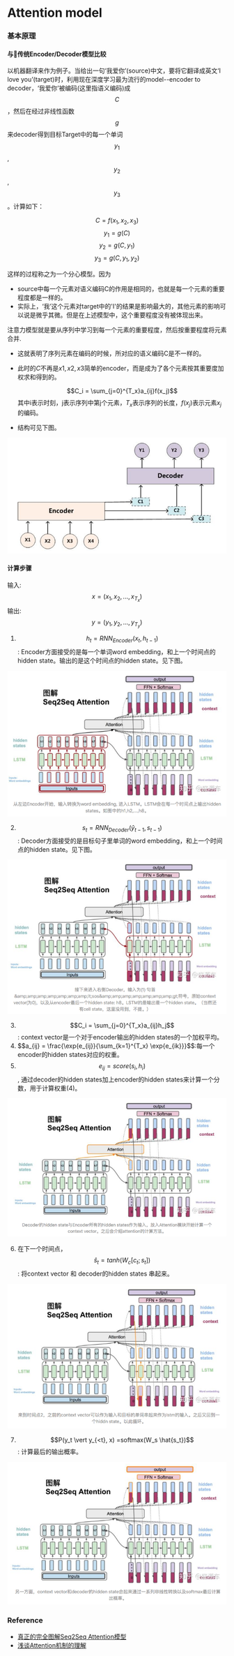 # Attention model 


### 基本原理

#### 与传统Encoder/Decoder模型比较
以机器翻译来作为例子。当给出一句‘我爱你’(source)中文，要将它翻译成英文‘I love you’(target)时，利用现在深度学习最为流行的model--encoder to decoder，‘我爱你’被编码(这里指语义编码)成$$C$$，然后在经过非线性函数$$g$$来decoder得到目标Target中的每一个单词$$y_1$$,$$y_2$$,$$y_3$$。计算如下： 

$$C = f(x_1,x_2,x_3)$$ 
$$y_1 = g(C)$$ 
$$y_2 = g(C,y_1)$$ 
$$y_3 = g(C,y_1,y_2)$$ 

这样的过程称之为一个分心模型。因为
- source中每一个元素对语义编码C的作用是相同的，也就是每一个元素的重要程度都是一样的。
- 实际上，‘我’这个元素对target中的'I'的结果是影响最大的，其他元素的影响可以说是微乎其微。但是在上述模型中，这个重要程度没有被体现出来。

注意力模型就是要从序列中学习到每一个元素的重要程度，然后按重要程度将元素合并.
- 这就表明了序列元素在编码的时候，所对应的语义编码C是不一样的。
- 此时的$C$不再是$x1,x2,x3$简单的encoder，而是成为了各个元素按其重要度加权求和得到的。
  
  $$C_i = \sum_{j=0}^{T_x}a_{ij}f(x_j)$$
    其中i表示时刻，j表示序列中第j个元素，$T_x$表示序列的长度，$f(x_j)$表示元素$x_j$的编码。
- 结构可见下图。
  
![](DeepLearning/../attention1.png)

#### 计算步骤

输入: $$x = (x_1, x_2,..., x_{T_x}) $$
输出: $$y = (y_1, y_2,..., y_{T_y}) $$

1. $$h_t = RNN_{Encoder}(x_t, h_{t-1})$$: Encoder方面接受的是每一个单词word embedding，和上一个时间点的hidden state。输出的是这个时间点的hidden state。见下图。
   
![](DeepLearning/../attention2_1.png)


2. $$s_t = RNN_{Decoder}(\hat{y}_{t-1}, s_{t-1})$$: Decoder方面接受的是目标句子里单词的word embedding，和上一个时间点的hidden state。见下图。
   
![](DeepLearning/../attention2_2.png)

3. $$C_i = \sum_{j=0}^{T_x}a_{ij}h_j$$: context vector是一个对于encoder输出的hidden states的一个加权平均。
4. $$a_{ij} = \frac{\exp{e_{ij}}{\sum_{k=1}^{T_x} \exp{e_{ik}}}$$:每一个encoder的hidden states对应的权重。
5. $$e_{ij}=score(s_i, h_i)$$, 通过decoder的hidden states加上encoder的hidden states来计算一个分数，用于计算权重(4)。
   
![](DeepLearning/../attention2_3.png)

6. 在下一个时间点，$$\hat{s}_t=tanh(W_c[c_t;s_t])$$: 将context vector 和 decoder的hidden states 串起来。

![](DeepLearning/../attention2_4.png)


7. $$P(y_t \vert y_{<t}, x) =softmax(W_s \hat{s_t})$$: 计算最后的输出概率。

![](DeepLearning/../attention2_5.png)


### Reference
- [真正的完全图解Seq2Seq Attention模型](https://zhuanlan.zhihu.com/p/40920384)
- [浅谈Attention机制的理解](https://zhuanlan.zhihu.com/p/35571412)
